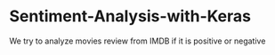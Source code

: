 # Sentiment-Analysis-with-Keras
We try to analyze movies review from IMDB if it is positive or negative  
